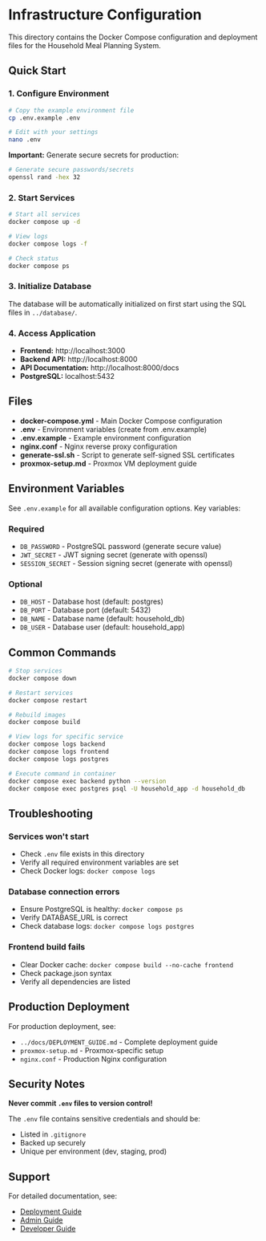 # Infrastructure Configuration

This directory contains the Docker Compose configuration and deployment files for the Household Meal Planning System.

## Quick Start

### 1. Configure Environment

```bash
# Copy the example environment file
cp .env.example .env

# Edit with your settings
nano .env
```

**Important:** Generate secure secrets for production:
```bash
# Generate secure passwords/secrets
openssl rand -hex 32
```

### 2. Start Services

```bash
# Start all services
docker compose up -d

# View logs
docker compose logs -f

# Check status
docker compose ps
```

### 3. Initialize Database

The database will be automatically initialized on first start using the SQL files in `../database/`.

### 4. Access Application

- **Frontend:** http://localhost:3000
- **Backend API:** http://localhost:8000
- **API Documentation:** http://localhost:8000/docs
- **PostgreSQL:** localhost:5432

## Files

- **docker-compose.yml** - Main Docker Compose configuration
- **.env** - Environment variables (create from .env.example)
- **.env.example** - Example environment configuration
- **nginx.conf** - Nginx reverse proxy configuration
- **generate-ssl.sh** - Script to generate self-signed SSL certificates
- **proxmox-setup.md** - Proxmox VM deployment guide

## Environment Variables

See `.env.example` for all available configuration options. Key variables:

### Required
- `DB_PASSWORD` - PostgreSQL password (generate secure value)
- `JWT_SECRET` - JWT signing secret (generate with openssl)
- `SESSION_SECRET` - Session signing secret (generate with openssl)

### Optional
- `DB_HOST` - Database host (default: postgres)
- `DB_PORT` - Database port (default: 5432)
- `DB_NAME` - Database name (default: household_db)
- `DB_USER` - Database user (default: household_app)

## Common Commands

```bash
# Stop services
docker compose down

# Restart services
docker compose restart

# Rebuild images
docker compose build

# View logs for specific service
docker compose logs backend
docker compose logs frontend
docker compose logs postgres

# Execute command in container
docker compose exec backend python --version
docker compose exec postgres psql -U household_app -d household_db
```

## Troubleshooting

### Services won't start
- Check `.env` file exists in this directory
- Verify all required environment variables are set
- Check Docker logs: `docker compose logs`

### Database connection errors
- Ensure PostgreSQL is healthy: `docker compose ps`
- Verify DATABASE_URL is correct
- Check database logs: `docker compose logs postgres`

### Frontend build fails
- Clear Docker cache: `docker compose build --no-cache frontend`
- Check package.json syntax
- Verify all dependencies are listed

## Production Deployment

For production deployment, see:
- `../docs/DEPLOYMENT_GUIDE.md` - Complete deployment guide
- `proxmox-setup.md` - Proxmox-specific setup
- `nginx.conf` - Production Nginx configuration

## Security Notes

**Never commit `.env` files to version control!**

The `.env` file contains sensitive credentials and should be:
- Listed in `.gitignore`
- Backed up securely
- Unique per environment (dev, staging, prod)

## Support

For detailed documentation, see:
- [Deployment Guide](../docs/DEPLOYMENT_GUIDE.md)
- [Admin Guide](../docs/ADMIN_GUIDE.md)
- [Developer Guide](../docs/DEVELOPER_GUIDE.md)

